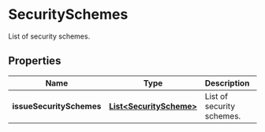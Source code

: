 

# SecuritySchemes

List of security schemes.
## Properties

Name | Type | Description | Notes
------------ | ------------- | ------------- | -------------
**issueSecuritySchemes** | [**List&lt;SecurityScheme&gt;**](SecurityScheme.md) | List of security schemes. |  [optional] [readonly]



